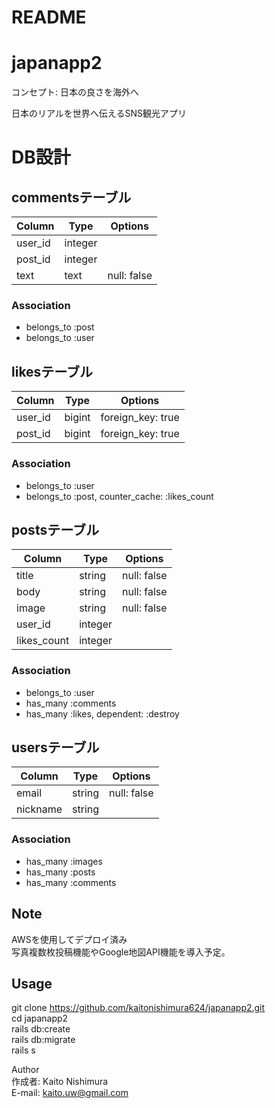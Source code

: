 # README

# japanapp2

コンセプト: 日本の良さを海外へ  

日本のリアルを世界へ伝えるSNS観光アプリ  





# DB設計


## commentsテーブル
|Column|Type|Options|
|------|----|-------|
|user_id|integer||
|post_id|integer||
|text|text|null: false|

### Association
-  belongs_to :post
-  belongs_to :user 


## likesテーブル
|Column|Type|Options|
|------|----|-------|
|user_id|bigint|foreign_key: true|
|post_id|bigint|foreign_key: true|

### Association
- belongs_to :user
- belongs_to :post, counter_cache: :likes_count



## postsテーブル
|Column|Type|Options|
|------|----|-------|
|title|string|null: false|
|body|string|null: false|
|image|string|null: false|
|user_id|integer||
|likes_count|integer||


### Association
- belongs_to :user
- has_many :comments
- has_many :likes, dependent: :destroy


## usersテーブル
|Column|Type|Options|
|------|----|-------|
|email|string|null: false|
|nickname|string||


### Association
- has_many :images
- has_many :posts
- has_many :comments


## Note

AWSを使用してデプロイ済み  
写真複数枚投稿機能やGoogle地図API機能を導入予定。  


## Usage
git clone https://github.com/kaitonishimura624/japanapp2.git  
cd japanapp2  
rails db:create  
rails db:migrate  
rails s  
  
  
Author  
作成者: Kaito Nishimura  
E-mail: kaito.uw@gmail.com  